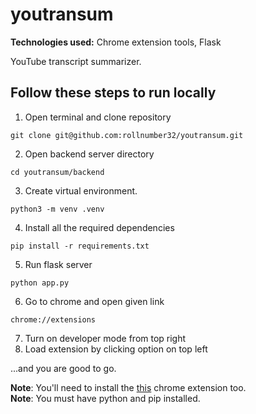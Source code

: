 # youtransum

**Technologies used:** Chrome extension tools, Flask

YouTube transcript summarizer.

## Follow these steps to run locally

1. Open terminal and clone repository

```
git clone git@github.com:rollnumber32/youtransum.git
```

2. Open backend server directory

```
cd youtransum/backend
```

3. Create virtual environment.

```
python3 -m venv .venv
```

4. Install all the required dependencies

```
pip install -r requirements.txt
```

5. Run flask server

```
python app.py
```

6. Go to chrome and open given link

```
chrome://extensions
```

7. Turn on developer mode from top right
8. Load extension by clicking option on top left

...and you are good to go.

**Note**: You'll need to install the [this](https://chrome.google.com/webstore/detail/allow-cors-access-control/lhobafahddgcelffkeicbaginigeejlf?hl=en) chrome extension too.\
**Note**: You must have python and pip installed.
